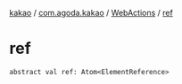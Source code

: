 [kakao](../../index.md) / [com.agoda.kakao](../index.md) / [WebActions](index.md) / [ref](./ref.md)

# ref

`abstract val ref: Atom<ElementReference>`